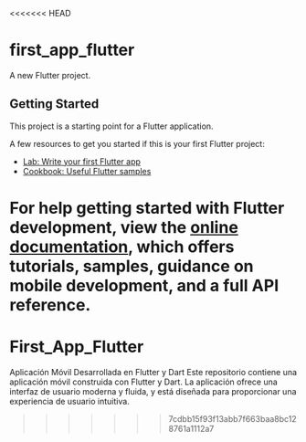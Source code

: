 <<<<<<< HEAD
# first_app_flutter

A new Flutter project.

## Getting Started

This project is a starting point for a Flutter application.

A few resources to get you started if this is your first Flutter project:

- [Lab: Write your first Flutter app](https://docs.flutter.dev/get-started/codelab)
- [Cookbook: Useful Flutter samples](https://docs.flutter.dev/cookbook)

For help getting started with Flutter development, view the
[online documentation](https://docs.flutter.dev/), which offers tutorials,
samples, guidance on mobile development, and a full API reference.
=======
# First_App_Flutter
Aplicación Móvil Desarrollada en Flutter y Dart  Este repositorio contiene una aplicación móvil construida con Flutter y Dart. La aplicación ofrece una interfaz de usuario moderna y fluida, y está diseñada para proporcionar una experiencia de usuario intuitiva.
>>>>>>> 7cdbb15f93f13abb7f663baa8bc128761a1112a7
